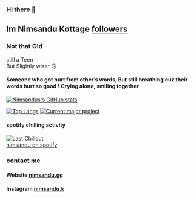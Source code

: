 ### Hi there 👋

## Im Nimsandu Kottage [followers](https://img.shields.io/github/followers/nimsandu?style=social)

### Not that Old
still a Teen
<br>
But Slightly wiser 🙃

#### Someone who got hurt from other’s words, But still breathing cuz their words hurt so good ! Crying alone, smiling together


  
  [![Nimsandus's GitHub stats](https://github-readme-stats.vercel.app/api?username=nimsandu&show_icons=true&theme=dark)](https://github.com/nimsandu)
  
  [![Top Langs](https://github-readme-stats.vercel.app/api/top-langs/?username=nimsandu&theme=dark&langs_count=3)](https://github.com/nimsandu) [![Current major project](https://github-readme-stats.vercel.app/api/pin/?username=nimsandu&repo=spicetify-bloom&theme=dark)](https://github.com/nimsandu/spicetify-bloom)
  
  #### spotify chilling activity <br>
  ![Last Chillout](https://spotify-recently-played-readme.vercel.app/api?user=h9h35ieyknj01kyuvr8snbcjg)
  <br>
  [nimsandu on spotify](https://open.spotify.com/user/h9h35ieyknj01kyuvr8snbcjg)
  



### contact me
#### Website [nimsandu.gq](https://nimsandu.gq)
#### Instagram [nimsandu.k](https://instagram.com/nimsandu.k/)
<dev>
  
</dev>
<!--
**nimsandu/nimsandu** is a ✨ _special_ ✨ repository because its `README.md` (this file) appears on your GitHub profile.

Here are some ideas to get you started:

- 🔭 I’m currently working on ...
- 🌱 I’m currently learning ...
- 👯 I’m looking to collaborate on ...
- 🤔 I’m looking for help with ...
- 💬 Ask me about ...
- 📫 How to reach me: ...
- 😄 Pronouns: ...
- ⚡ Fun fact: ...
-->
